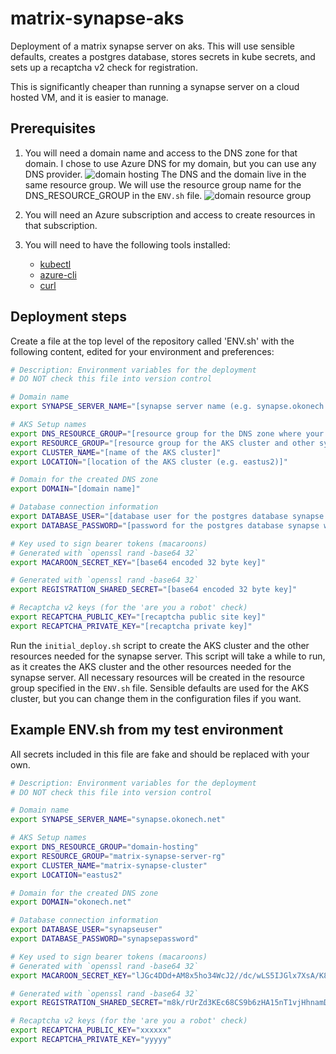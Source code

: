 # matrix-synapse-aks

Deployment of a matrix synapse server on aks. This will use sensible defaults, creates a postgres database, stores secrets in kube secrets, and sets up a recaptcha v2 check for registration.

This is significantly cheaper than running a synapse server on a cloud hosted VM, and it is easier to manage.

## Prerequisites

1. You will need a domain name and access to the DNS zone for that domain.
I chose to use Azure DNS for my domain, but you can use any DNS provider.
![domain hosting](https://github-production-user-asset-6210df.s3.amazonaws.com/36140593/302076208-9e9ad36d-17f5-42f2-84b3-6898fa0e0220.png?X-Amz-Algorithm=AWS4-HMAC-SHA256&X-Amz-Credential=AKIAVCODYLSA53PQK4ZA%2F20240204%2Fus-east-1%2Fs3%2Faws4_request&X-Amz-Date=20240204T040618Z&X-Amz-Expires=300&X-Amz-Signature=c0f2e72d9e7d52215ffec17a6cadcc9349d54f5baf6c108b7224af97af583048&X-Amz-SignedHeaders=host&actor_id=36140593&key_id=0&repo_id=752121039)
The DNS and the domain live in the same resource group. We will use the resource group name for the DNS_RESOURCE_GROUP in the `ENV.sh` file.
![domain resource group](https://github-production-user-asset-6210df.s3.amazonaws.com/36140593/302076191-2cfd341d-2deb-4c2d-adda-44b5cb324d5a.png?X-Amz-Algorithm=AWS4-HMAC-SHA256&X-Amz-Credential=AKIAVCODYLSA53PQK4ZA%2F20240204%2Fus-east-1%2Fs3%2Faws4_request&X-Amz-Date=20240204T040554Z&X-Amz-Expires=300&X-Amz-Signature=b8a7e5a77196a01431d769a529b569dfd72ed81e44bf0e553b7545877f85754f&X-Amz-SignedHeaders=host&actor_id=36140593&key_id=0&repo_id=752121039)

1. You will need an Azure subscription and access to create resources in that subscription.
2. You will need to have the following tools installed:
   - [kubectl](https://kubernetes.io/docs/tasks/tools/install-kubectl/)
   - [azure-cli](https://docs.microsoft.com/en-us/cli/azure/install-azure-cli)
   - [curl](https://curl.se/download.html)

## Deployment steps

Create a file at the top level of the repository called 'ENV.sh' with the following content, edited for your environment and preferences:

```bash
# Description: Environment variables for the deployment
# DO NOT check this file into version control

# Domain name
export SYNAPSE_SERVER_NAME="[synapse server name (e.g. synapse.okonech.net)]"

# AKS Setup names
export DNS_RESOURCE_GROUP="[resource group for the DNS zone where your domain is hosted]"
export RESOURCE_GROUP="[resource group for the AKS cluster and other synapse resources]"
export CLUSTER_NAME="[name of the AKS cluster]"
export LOCATION="[location of the AKS cluster (e.g. eastus2)]"

# Domain for the created DNS zone
export DOMAIN="[domain name]"

# Database connection information
export DATABASE_USER="[database user for the postgres database synapse will use]"
export DATABASE_PASSWORD="[password for the postgres database synapse will use]"

# Key used to sign bearer tokens (macaroons)
# Generated with `openssl rand -base64 32`
export MACAROON_SECRET_KEY="[base64 encoded 32 byte key]"

# Generated with `openssl rand -base64 32`
export REGISTRATION_SHARED_SECRET="[base64 encoded 32 byte key]"

# Recaptcha v2 keys (for the 'are you a robot' check)
export RECAPTCHA_PUBLIC_KEY="[recaptcha public site key]"
export RECAPTCHA_PRIVATE_KEY="[recaptcha private key]"
```

Run the `initial_deploy.sh` script to create the AKS cluster and the other resources needed for the synapse server.
This script will take a while to run, as it creates the AKS cluster and the other resources needed for the synapse server.
All necessary resources will be created in the resource group specified in the `ENV.sh` file.
Sensible defaults are used for the AKS cluster, but you can change them in the configuration files if you want.

## Example ENV.sh from my test environment

All secrets included in this file are fake and should be replaced with your own.

```bash
# Description: Environment variables for the deployment
# DO NOT check this file into version control

# Domain name
export SYNAPSE_SERVER_NAME="synapse.okonech.net"

# AKS Setup names
export DNS_RESOURCE_GROUP="domain-hosting"
export RESOURCE_GROUP="matrix-synapse-server-rg"
export CLUSTER_NAME="matrix-synapse-cluster"
export LOCATION="eastus2"

# Domain for the created DNS zone
export DOMAIN="okonech.net"

# Database connection information
export DATABASE_USER="synapseuser"
export DATABASE_PASSWORD="synapsepassword"

# Key used to sign bearer tokens (macaroons)
# Generated with `openssl rand -base64 32`
export MACAROON_SECRET_KEY="lJGc4DDd+AM8x5ho34WcJ2//dc/wLS5IJGlx7XsA/K8="

# Generated with `openssl rand -base64 32`
export REGISTRATION_SHARED_SECRET="m8k/rUrZd3KEc68CS9b6zHA15nT1vjHhnamDY/refLo="

# Recaptcha v2 keys (for the 'are you a robot' check)
export RECAPTCHA_PUBLIC_KEY="xxxxxx"
export RECAPTCHA_PRIVATE_KEY="yyyyy"
```
